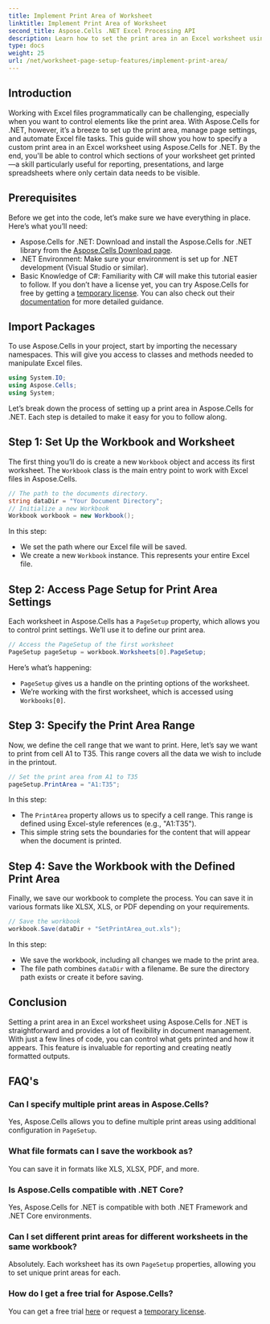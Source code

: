 ```yaml
---
title: Implement Print Area of Worksheet
linktitle: Implement Print Area of Worksheet
second_title: Aspose.Cells .NET Excel Processing API
description: Learn how to set the print area in an Excel worksheet using Aspose.Cells for .NET. Step-by-step guide to control printed sections in your workbook.
type: docs
weight: 25
url: /net/worksheet-page-setup-features/implement-print-area/
---
```

## Introduction
Working with Excel files programmatically can be challenging, especially when you want to control elements like the print area. With Aspose.Cells for .NET, however, it’s a breeze to set up the print area, manage page settings, and automate Excel file tasks. This guide will show you how to specify a custom print area in an Excel worksheet using Aspose.Cells for .NET. By the end, you'll be able to control which sections of your worksheet get printed—a skill particularly useful for reporting, presentations, and large spreadsheets where only certain data needs to be visible.
## Prerequisites
Before we get into the code, let’s make sure we have everything in place. Here’s what you’ll need:
- Aspose.Cells for .NET: Download and install the Aspose.Cells for .NET library from the [Aspose.Cells Download page](https://releases.aspose.com/cells/net/).
- .NET Environment: Make sure your environment is set up for .NET development (Visual Studio or similar).
- Basic Knowledge of C#: Familiarity with C# will make this tutorial easier to follow.
If you don’t have a license yet, you can try Aspose.Cells for free by getting a [temporary license](https://purchase.aspose.com/temporary-license/). You can also check out their [documentation](https://reference.aspose.com/cells/net/) for more detailed guidance.
## Import Packages
To use Aspose.Cells in your project, start by importing the necessary namespaces. This will give you access to classes and methods needed to manipulate Excel files.
```csharp
using System.IO;
using Aspose.Cells;
using System;
```
Let’s break down the process of setting up a print area in Aspose.Cells for .NET. Each step is detailed to make it easy for you to follow along.
## Step 1: Set Up the Workbook and Worksheet
The first thing you’ll do is create a new `Workbook` object and access its first worksheet. The `Workbook` class is the main entry point to work with Excel files in Aspose.Cells.
```csharp
// The path to the documents directory.
string dataDir = "Your Document Directory";
// Initialize a new Workbook
Workbook workbook = new Workbook();
```
In this step:
- We set the path where our Excel file will be saved.
- We create a new `Workbook` instance. This represents your entire Excel file.
## Step 2: Access Page Setup for Print Area Settings
Each worksheet in Aspose.Cells has a `PageSetup` property, which allows you to control print settings. We’ll use it to define our print area.
```csharp
// Access the PageSetup of the first worksheet
PageSetup pageSetup = workbook.Worksheets[0].PageSetup;
```
Here’s what’s happening:
- `PageSetup` gives us a handle on the printing options of the worksheet.
- We’re working with the first worksheet, which is accessed using `Workbooks[0]`.
## Step 3: Specify the Print Area Range
Now, we define the cell range that we want to print. Here, let’s say we want to print from cell A1 to T35. This range covers all the data we wish to include in the printout.
```csharp
// Set the print area from A1 to T35
pageSetup.PrintArea = "A1:T35";
```
In this step:
- The `PrintArea` property allows us to specify a cell range. This range is defined using Excel-style references (e.g., "A1:T35").
- This simple string sets the boundaries for the content that will appear when the document is printed.
## Step 4: Save the Workbook with the Defined Print Area
Finally, we save our workbook to complete the process. You can save it in various formats like XLSX, XLS, or PDF depending on your requirements.
```csharp
// Save the workbook
workbook.Save(dataDir + "SetPrintArea_out.xls");
```
In this step:
- We save the workbook, including all changes we made to the print area.
- The file path combines `dataDir` with a filename. Be sure the directory path exists or create it before saving.
## Conclusion
Setting a print area in an Excel worksheet using Aspose.Cells for .NET is straightforward and provides a lot of flexibility in document management. With just a few lines of code, you can control what gets printed and how it appears. This feature is invaluable for reporting and creating neatly formatted outputs.
## FAQ's
### Can I specify multiple print areas in Aspose.Cells?  
Yes, Aspose.Cells allows you to define multiple print areas using additional configuration in `PageSetup`.
### What file formats can I save the workbook as?  
You can save it in formats like XLS, XLSX, PDF, and more.
### Is Aspose.Cells compatible with .NET Core?  
Yes, Aspose.Cells for .NET is compatible with both .NET Framework and .NET Core environments.
### Can I set different print areas for different worksheets in the same workbook?  
Absolutely. Each worksheet has its own `PageSetup` properties, allowing you to set unique print areas for each.
### How do I get a free trial for Aspose.Cells?  
You can get a free trial [here](https://releases.aspose.com/) or request a [temporary license](https://purchase.aspose.com/temporary-license/).
